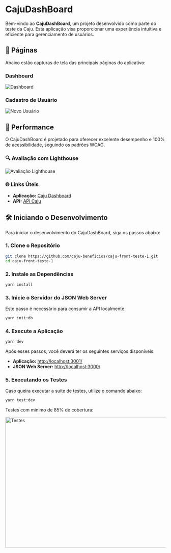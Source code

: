 # CajuDashBoard

Bem-vindo ao **CajuDashBoard**, um projeto desenvolvido como parte do teste da Caju. Esta aplicação visa proporcionar uma experiência intuitiva e eficiente para gerenciamento de usuários.

## 📸 Páginas

Abaixo estão capturas de tela das principais páginas do aplicativo:

### Dashboard
![Dashboard](https://guscarpim.sirv.com/Images/Caju/dashboard.png)

### Cadastro de Usuário
![Novo Usuário](https://guscarpim.sirv.com/Images/Caju/newUser.png)

## 🚀 Performance

O CajuDashBoard é projetado para oferecer excelente desempenho e 100% de acessibilidade, seguindo os padrões WCAG.

### 🔍 Avaliação com Lighthouse
![Avaliação Lighthouse](https://guscarpim.sirv.com/Images/Caju/lightHouse.jpeg)

### 🌐 Links Úteis
- **Aplicação:** [Caju Dashboard](https://cajudashboard.netlify.app/#/dashboard)
- **API:** [API Caju](https://api-caju.onrender.com/registrations)

## 🛠️ Iniciando o Desenvolvimento

Para iniciar o desenvolvimento do CajuDashBoard, siga os passos abaixo:

### 1. Clone o Repositório
```bash
git clone https://github.com/caju-beneficios/caju-front-teste-1.git
cd caju-front-teste-1
```

### 2. Instale as Dependências
```bash
yarn install
```

### 3. Inicie o Servidor do JSON Web Server
Este passo é necessário para consumir a API localmente.
```bash
yarn init:db
```

### 4. Execute a Aplicação
```bash
yarn dev
```

Após esses passos, você deverá ter os seguintes serviços disponíveis:

- **Aplicação:** [http://localhost:3001/](http://localhost:3001/)
- **JSON Web Server:** [http://localhost:3000/](http://localhost:3000/)

### 5. Executando os Testes
Caso queira executar a suíte de testes, utilize o comando abaixo:
```bash
yarn test:dev
```
Testes com minimo de 85% de cobertura:

<img src="https://guscarpim.sirv.com/Images/Caju/Captura%20de%20tela%202024-09-23%20220905.png" width="910" height="411" alt="Testes">
